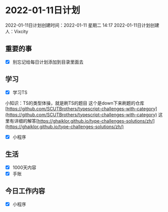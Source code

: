 # 2022-01-11日计划

2022-01-11日计划创建时间：2022-01-11 星期二  14:17
2022-01-11日计划创建人：Vixcity

## 重要的事
- [x] 别忘记给每日计划添加到目录里面去

## 学习
- [x] 学习TS

小知识：TS的类型体操，就是刷TS的题目
	这个是down下来刷题的仓库[https://github.com/SCUTBrothers/typescript-challenges-with-category](https://github.com/SCUTBrothers/typescript-challenges-with-category)
	这里有详细的解答[https://ghaiklor.github.io/type-challenges-solutions/zh/](https://ghaiklor.github.io/type-challenges-solutions/zh/)
- [x] 小程序
	
## 生活
- [x] 1000天内容
- [x] 手账

## 今日工作内容
- [x] 小程序